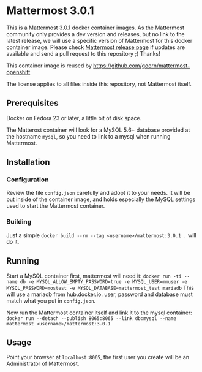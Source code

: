 # Mattermost 3.0.1

This is a Mattermost 3.0.1 docker container images. As the Mattermost community
only provides a dev version and releases, but no link to the latest release, we
will use a specific version of Mattermost for this docker container image. Please
check [Mattermost release page](http://www.mattermost.org/download/) if updates
are available and send a pull request to this repository ;) Thanks!

This container image is reused by https://github.com/goern/mattermost-openshift

The license applies to all files inside this repository, not Mattermost itself.

## Prerequisites

Docker on Fedora 23 or later, a little bit of disk space.

The Matterost container will look for a MySQL 5.6+ database provided at the hostname `mysql`,
so you need to link to a mysql when running Mattermost.

## Installation

### Configuration

Review the file `config.json` carefully and adopt it to your needs. It will be
put inside of the container image, and holds especially the MySQL settings used
to start the Mattermost container.

### Building

Just a simple `docker build --rm --tag <username>/mattermost:3.0.1 .` will do it.

## Running

Start a MySQL container first, mattermost will need it: `docker run -ti --name db -e MYSQL_ALLOW_EMPTY_PASSWORD=true -e MYSQL_USER=mmuser -e MYSQL_PASSWORD=mostest -e MYSQL_DATABASE=mattermost_test mariadb` This will use a mariadb from hub.docker.io. user, password and database must
match what you put in `config.json`.

Now run the Mattermost container itself and link it to the mysql container: `docker run --detach --publish 8065:8065 --link db:mysql --name mattermost <username>/mattermost:3.0.1`

## Usage

Point your browser at `localhost:8065`, the first user you create will
be an Administrator of Mattermost.
